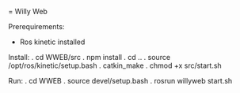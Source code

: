 = Willy Web

Prerequirements:
* Ros kinetic installed

Install:
. cd WWEB/src
. npm install
. cd ..
. source /opt/ros/kinetic/setup.bash
. catkin_make
. chmod +x src/start.sh

Run:
. cd WWEB
. source devel/setup.bash
. rosrun willyweb start.sh